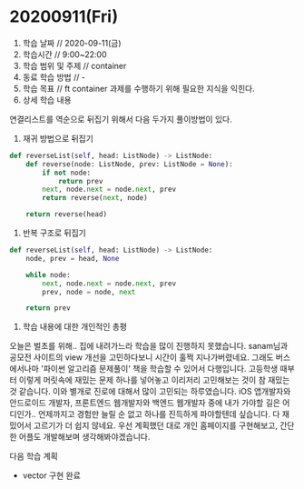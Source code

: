 # 20200911\(Fri\)

1. 학습 날짜 // 2020-09-11\(금\)
2. 학습시간 // 9:00~22:00
3. 학습 범위 및 주제 // container
4. 동료 학습 방법 // -
5. 학습 목표 // ft container 과제를 수행하기 위해 필요한 지식을 익힌다.
6. 상세 학습 내용

연결리스트를 역순으로 뒤집기 위해서 다음 두가지 풀이방법이 있다.

1. 재귀 방법으로 뒤집기

```python
def reverseList(self, head: ListNode) -> ListNode:
    def reverse(node: ListNode, prev: ListNode = None):
        if not node:
            return prev
        next, node.next = node.next, prev
        return reverse(next, node)

    return reverse(head)
```

1. 반복 구조로 뒤집기

```python
def reverseList(self, head: ListNode) -> ListNode:
    node, prev = head, None

    while node:
        next, node.next = node.next, prev
        prev, node = node, next

    return prev
```

1. 학습 내용에 대한 개인적인 총평

오늘은 벌초를 위해.. 집에 내려가느라 학습을 많이 진행하지 못했습니다. sanam님과 공모전 사이트의 view 개선을 고민하다보니 시간이 훌쩍 지나가버렸네요. 그래도 버스에서나마 '파이썬 알고리즘 문제풀이' 책을 학습할 수 있어서 다행입니다. 고등학생 때부터 이렇게 머릿속에 재밌는 문제 하나를 넣어놓고 이리저리 고민해보는 것이 참 재밌는 것 같습니다. 이와 별개로 진로에 대해서 많이 고민되는 하루였습니다. iOS 앱개발자와 안드로이드 개발자, 프론트엔드 웹개발자와 백엔드 웹개발자 중에 내가 가야할 길은 어디인가.. 언제까지고 경험만 늘릴 순 없고 하나를 진득하게 파야할텐데 싶습니다. 다 재밌어서 고르기가 더 쉽지 않네요. 우선 계획했던 대로 개인 홈페이지를 구현해보고, 간단한 어플도 개발해보며 생각해봐야겠습니다.

다음 학습 계획

* vector 구현 완료

